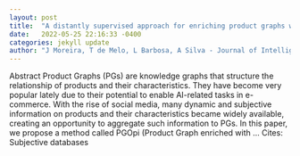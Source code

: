 ```yaml
---
layout: post
title:  "A distantly supervised approach for enriching product graphs with user opinions"
date:   2022-05-25 22:16:33 -0400
categories: jekyll update
author: "J Moreira, T de Melo, L Barbosa, A Silva - Journal of Intelligent Information Systems, 2022"
---
```

Abstract Product Graphs (PGs) are knowledge graphs that structure the relationship of products and their characteristics. They have become very popular lately due to their potential to enable AI-related tasks in e-commerce. With the rise of social media, many dynamic and subjective information on products and their characteristics became widely available, creating an opportunity to aggregate such information to PGs. In this paper, we propose a method called PGOpi (Product Graph enriched with … Cites: ‪Subjective databases‬